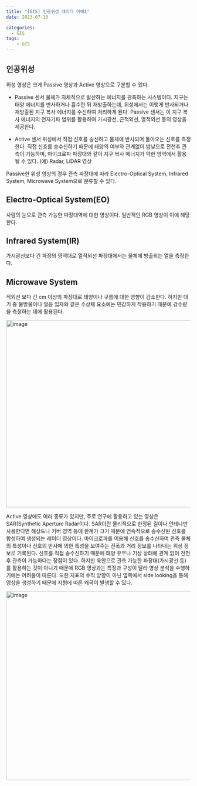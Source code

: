```yaml
---
title: "[GIS] 인공위성 데이터 이해1"
date: 2023-07-10

categories:
  - GIS
tags:
    - GIS
---
```


## 인공위성

위성 영상은 크게 Passive 영상과 Active 영상으로 구분할 수 있다.

- Passive 센서
  물체가 자체적으로 발산하는 에너지를 관측하는 시스템이다. 지구는 태양 에너지를 반사하거나 흡수한 뒤 재방출하는데, 위성에서는 이렇게 반사되거나 재방출된 지구 복사 에너지를 수신하여 처리하게 된다. Passive 센서는 이 지구 복사 에너지의 전자기파 범위를 활용하여 가시광선, 근적외선, 열적외선 등의 영상을 제공한다.
    
- Active 센서
  위성에서 직접 신호를 송신하고 물체에 반사되어 돌아오는 신호를 측정한다. 직접 신호를 송수신하기 때문에 태양의 여부와 관계없이 밤낮으로 전천후 관측이 가능하며, 마이크로파 파장대와 같이 지구 복사 에너지가 약한 영역에서 활용될 수 있다. (예) Radar, LiDAR 영상

Passive한 위성 영상의 경우 관측 파장대에 따라 Electro-Optical System, Infrared System, Microwave System으로 분류할 수 있다.

## Electro-Optical System(EO)

사람의 눈으로 관측 가능한 파장대역에 대한 영상이다. 일반적인 RGB 영상이 이에 해당한다.

## Infrared System(IR)

가시광선보다 긴 파장의 영역대로 열적외선 파장대에서는 물체에 방출되는 열을 측정한다. 

## Microwave System

적외선 보다 긴 cm 이상의 파장대로 태양이나 구름에 대한 영향이 감소한다. 하지만 대기 중 물방울이나 얼음 입자와 같은 수상체 요소에는 민감하게 작용하기 때문에 강수량을 측정하는 데에 활용된다.

<img width="509" alt="image" src="https://github.com/soondong2/soondong2.github.io/assets/100760303/7189e5ff-3f81-474a-b7d9-88cc2de3b9af">

Active 영상에도 여러 종류가 있지만, 주로 연구에 활용하고 있는 영상은 SAR(Synthetic Aperture Radar이다. SAR이란 물리적으로 한정된 길이나 안테나만 사용한다면 해상도나 커버 영역 등에 한계가 크기 때문에 연속적으로 송수신된 신호를 합성하여 생성되는 레이더 영상이다. 마이크로파를 이용해 신호를 송수신하여 관측 물체의 특성이나 신호의 반사에 의한 특성을 보여주는 진폭과 거리 정보를 나타내는 위상 정보로 기록된다. 신호를 직접 송수신하기 때문에 태양 유무나 기상 상태에 관계 없이 전천후 관측이 가능하다는 장점이 있다. 하지만 육안으로 관측 가능한 파장대(가시광선 등)를 활용하는 것이 아니기 때문에 RGB 영상과는 특징과 구성이 달라 영상 분석을 수행하기에는 어려움이 따른다. 또한 지표의 수직 방향이 아닌 옆쪽에서 side looking을 통해 영상을 생성하기 때문에 지형에 따른 왜곡이 발생할 수 있다.

<img width="514" alt="image" src="https://github.com/soondong2/soondong2.github.io/assets/100760303/3b0734a9-3529-4102-b3e3-3e44e371cd55">